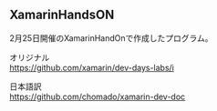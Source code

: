 ## XamarinHandsON

2月25日開催のXamarinHandOnで作成したプログラム。

オリジナル  
https://github.com/xamarin/dev-days-labs/i

日本語訳  
https://github.com/chomado/xamarin-dev-doc
